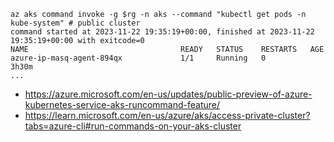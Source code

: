 ```
az aks command invoke -g $rg -n aks --command "kubectl get pods -n kube-system" # public cluster
command started at 2023-11-22 19:35:19+00:00, finished at 2023-11-22 19:35:19+00:00 with exitcode=0
NAME                                  READY   STATUS    RESTARTS   AGE
azure-ip-masq-agent-894qx             1/1     Running   0          3h30m
...
```
  
- https://azure.microsoft.com/en-us/updates/public-preview-of-azure-kubernetes-service-aks-runcommand-feature/
- https://learn.microsoft.com/en-us/azure/aks/access-private-cluster?tabs=azure-cli#run-commands-on-your-aks-cluster
